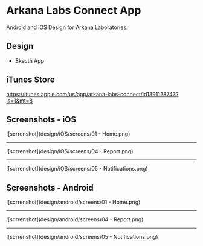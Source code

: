 # Arkana Labs Connect App
Android and iOS Design for Arkana Laboratories.


## Design 
* Skecth App

## iTunes Store
https://itunes.apple.com/us/app/arkana-labs-connect/id1391128743?ls=1&mt=8


## Screenshots - iOS

![scrrenshot](design/iOS/screens/01 - Home.png)

---

![scrrenshot](design/iOS/screens/04 - Report.png)

---

![scrrenshot](design/iOS/screens/05 - Notifications.png)

## Screenshots - Android

![scrrenshot](design/android/screens/01 - Home.png)

---

![scrrenshot](design/android/screens/04 - Report.png)

---

![scrrenshot](design/android/screens/05 - Notifications.png)
